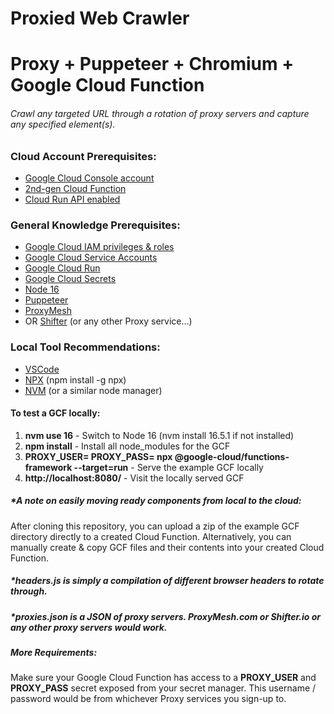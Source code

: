 # Proxied Web Crawler
# Proxy + Puppeteer + Chromium + Google Cloud Function
###### Crawl any targeted URL through a rotation of proxy servers and capture any specified element(s).

### Cloud Account Prerequisites:
- [Google Cloud Console account](https://console.cloud.google.com)
- [2nd-gen Cloud Function](https://cloud.google.com/functions/docs/2nd-gen/console-quickstart)
- [Cloud Run API enabled](https://console.cloud.google.com/marketplace/product/google/run.googleapis.com)

### General Knowledge Prerequisites:
- [Google Cloud IAM privileges & roles](https://cloud.google.com/iam/docs/understanding-roles)
- [Google Cloud Service Accounts](https://cloud.google.com/run/docs/configuring/service-accounts?hl=en)
- [Google Cloud Run](https://cloud.google.com/run/docs/quickstarts/deploy-container)
- [Google Cloud Secrets](https://cloud.google.com/secret-manager/docs)
- [Node 16](https://nodejs.org/dist/latest-v16.x/docs/api/)
- [Puppeteer](https://pptr.dev/)
- [ProxyMesh](https://proxymesh.com/)
- OR [Shifter](https://shifter.io/) (or any other Proxy service...)

### Local Tool Recommendations:
- [VSCode](https://code.visualstudio.com/)
- [NPX](https://www.npmjs.com/package/npx) (npm install -g npx)
- [NVM](https://github.com/nvm-sh/nvm) (or a similar node manager)

#### To test a GCF locally:

1. **nvm use 16** - Switch to Node 16 (nvm install 16.5.1 if not installed)
2. **npm install** - Install all node_modules for the GCF
3. **PROXY_USER=<proxy username> PROXY_PASS=<proxy password> npx @google-cloud/functions-framework --target=run** - Serve the example GCF locally
4. **http://localhost:8080/** - Visit the locally served GCF

##### *A note on easily moving ready components from local to the cloud:
After cloning this repository, you can upload a zip of the example GCF directory directly to a created Cloud Function. Alternatively, you can manually create & copy GCF files and their contents into your created Cloud Function.

##### *headers.js is simply a compilation of different browser headers to rotate through.

##### *proxies.json is a JSON of proxy servers. ProxyMesh.com or Shifter.io or any other proxy servers would work. 

##### More Requirements:
Make sure your Google Cloud Function has access to a **PROXY_USER** and **PROXY_PASS** secret exposed from your secret manager. This username / password would be from whichever Proxy services you sign-up to.